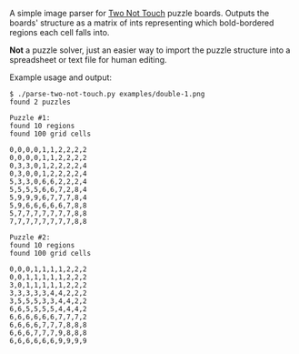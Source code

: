 A simple image parser for [Two Not Touch](https://krazydad.com/twonottouch/)
puzzle boards.  Outputs the boards' structure as a matrix of ints representing
which bold-bordered regions each cell falls into.

**Not** a puzzle solver, just an easier way to import the puzzle structure into
a spreadsheet or text file for human editing.

Example usage and output:

    $ ./parse-two-not-touch.py examples/double-1.png
    found 2 puzzles

    Puzzle #1:
    found 10 regions
    found 100 grid cells

    0,0,0,0,1,1,2,2,2,2
    0,0,0,0,1,1,2,2,2,2
    0,3,3,0,1,2,2,2,2,4
    0,3,0,0,1,2,2,2,2,4
    5,3,3,0,6,6,2,2,2,4
    5,5,5,5,6,6,7,2,8,4
    5,9,9,9,6,7,7,7,8,4
    5,9,6,6,6,6,6,7,8,8
    5,7,7,7,7,7,7,7,8,8
    7,7,7,7,7,7,7,7,8,8

    Puzzle #2:
    found 10 regions
    found 100 grid cells

    0,0,0,1,1,1,1,2,2,2
    0,0,1,1,1,1,1,2,2,2
    3,0,1,1,1,1,1,2,2,2
    3,3,3,3,3,4,4,2,2,2
    3,5,5,5,3,3,4,4,2,2
    6,6,5,5,5,5,4,4,4,2
    6,6,6,6,6,6,7,7,7,2
    6,6,6,6,7,7,7,8,8,8
    6,6,6,7,7,7,9,8,8,8
    6,6,6,6,6,6,9,9,9,9
